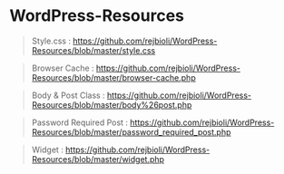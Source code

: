 # WordPress-Resources

> Style.css :  https://github.com/rejbioli/WordPress-Resources/blob/master/style.css

> Browser Cache :  https://github.com/rejbioli/WordPress-Resources/blob/master/browser-cache.php

> Body & Post Class :  https://github.com/rejbioli/WordPress-Resources/blob/master/body%26post.php

> Password Required Post :  https://github.com/rejbioli/WordPress-Resources/blob/master/password_required_post.php

> Widget :  https://github.com/rejbioli/WordPress-Resources/blob/master/widget.php

